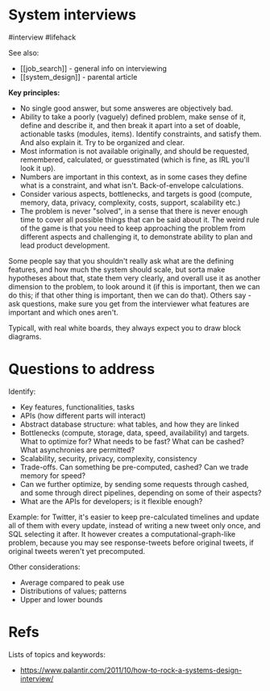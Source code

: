# System interviews

#interview #lifehack

See also:
* [[job_search]] - general info on interviewing
* [[system_design]] - parental article

**Key principles:**
* No single good answer, but some answeres are objectively bad.
* Ability to take a poorly (vaguely) defined problem, make sense of it, define and describe it, and then break it apart into a set of doable, actionable tasks (modules, items). Identify constraints, and satisfy them. And also explain it. Try to be organized and clear.
* Most information is not available originally, and should be requested, remembered, calculated, or guesstimated (which is fine, as IRL you'll look it up).
* Numbers are important in this context, as in some cases they define what is a constraint, and what isn't. Back-of-envelope calculations.
* Consider various aspects, bottlenecks, and targets is good (compute, memory, data, privacy, complexity, costs, support, scalability etc.)
* The problem is never "solved", in a sense that there is never enough time to cover all possible things that can be said about it. The weird rule of the game is that you need to keep approaching the problem from different aspects and challenging it, to demonstrate ability to plan and lead product development.

Some people say that you shouldn't really ask what are the defining features, and how much the system should scale, but sorta make hypotheses about that, state them very clearly, and overall use it as another dimension to the problem, to look around it (if this is important, then we can do this; if that other thing is important, then we can do that). Others say - ask questions, make sure you get from the interviewer what features are important and which ones aren't.

Typicall, with real white boards, they always expect you to draw block diagrams.

# Questions to address

Identify:
* Key features, functionalities, tasks
* APIs (how different parts will interact)
* Abstract database structure: what tables, and how they are linked
* Bottlenecks (compute, storage, data, speed, availability) and targets. What to optimize for? What needs to be fast? What can be cashed? What asynchronies are permitted?
* Scalability, security, privacy, complexity, consistency
* Trade-offs. Can something be pre-computed, cashed? Can we trade memory for speed?
* Can we further optimize, by sending some requests through cashed, and some through direct pipelines, depending on some of their aspects?
* What are the APIs for developers; is it flexible enough?

Example: for Twitter, it's easier to keep pre-calculated timelines and update all of them with every update, instead of writing a new tweet only once, and SQL selecting it after. It however creates a computational-graph-like problem, because you may see response-tweets before original tweets, if original tweets weren't yet precomputed.

Other considerations:
* Average compared to peak use
* Distributions of values; patterns
* Upper and lower bounds

# Refs

Lists of topics and keywords:
* https://www.palantir.com/2011/10/how-to-rock-a-systems-design-interview/